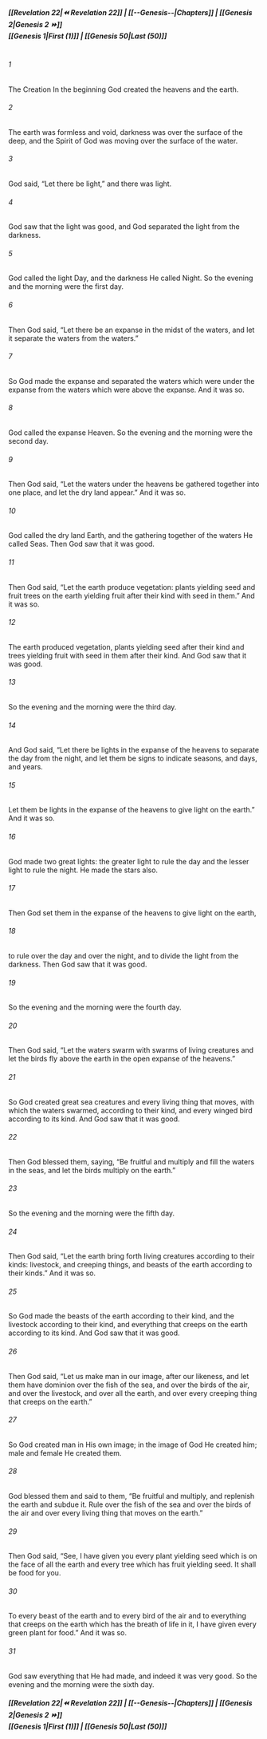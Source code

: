 
##### **[[Revelation 22|⏪ Revelation 22]] | [[--Genesis--|Chapters]] | [[Genesis 2|Genesis 2 ⏩]]**<br>**[[Genesis 1|First (1)]] | [[Genesis 50|Last (50)]]**<br><br>
###### 1
The Creation In the beginning God created the heavens and the earth.
###### 2
The earth was formless and void, darkness was over the surface of the deep, and the Spirit of God was moving over the surface of the water.
###### 3
God said, “Let there be light,” and there was light.
###### 4
God saw that the light was good, and God separated the light from the darkness.
###### 5
God called the light Day, and the darkness He called Night. So the evening and the morning were the first day.
###### 6
Then God said, “Let there be an expanse in the midst of the waters, and let it separate the waters from the waters.”
###### 7
So God made the expanse and separated the waters which were under the expanse from the waters which were above the expanse. And it was so.
###### 8
God called the expanse Heaven. So the evening and the morning were the second day.
###### 9
Then God said, “Let the waters under the heavens be gathered together into one place, and let the dry land appear.” And it was so.
###### 10
God called the dry land Earth, and the gathering together of the waters He called Seas. Then God saw that it was good.
###### 11
Then God said, “Let the earth produce vegetation: plants yielding seed and fruit trees on the earth yielding fruit after their kind with seed in them.” And it was so.
###### 12
The earth produced vegetation, plants yielding seed after their kind and trees yielding fruit with seed in them after their kind. And God saw that it was good.
###### 13
So the evening and the morning were the third day.
###### 14
And God said, “Let there be lights in the expanse of the heavens to separate the day from the night, and let them be signs to indicate seasons, and days, and years.
###### 15
Let them be lights in the expanse of the heavens to give light on the earth.” And it was so.
###### 16
God made two great lights: the greater light to rule the day and the lesser light to rule the night. He made the stars also.
###### 17
Then God set them in the expanse of the heavens to give light on the earth,
###### 18
to rule over the day and over the night, and to divide the light from the darkness. Then God saw that it was good.
###### 19
So the evening and the morning were the fourth day.
###### 20
Then God said, “Let the waters swarm with swarms of living creatures and let the birds fly above the earth in the open expanse of the heavens.”
###### 21
So God created great sea creatures and every living thing that moves, with which the waters swarmed, according to their kind, and every winged bird according to its kind. And God saw that it was good.
###### 22
Then God blessed them, saying, “Be fruitful and multiply and fill the waters in the seas, and let the birds multiply on the earth.”
###### 23
So the evening and the morning were the fifth day.
###### 24
Then God said, “Let the earth bring forth living creatures according to their kinds: livestock, and creeping things, and beasts of the earth according to their kinds.” And it was so.
###### 25
So God made the beasts of the earth according to their kind, and the livestock according to their kind, and everything that creeps on the earth according to its kind. And God saw that it was good.
###### 26
Then God said, “Let us make man in our image, after our likeness, and let them have dominion over the fish of the sea, and over the birds of the air, and over the livestock, and over all the earth, and over every creeping thing that creeps on the earth.”
###### 27
So God created man in His own image; in the image of God He created him; male and female He created them.
###### 28
God blessed them and said to them, “Be fruitful and multiply, and replenish the earth and subdue it. Rule over the fish of the sea and over the birds of the air and over every living thing that moves on the earth.”
###### 29
Then God said, “See, I have given you every plant yielding seed which is on the face of all the earth and every tree which has fruit yielding seed. It shall be food for you.
###### 30
To every beast of the earth and to every bird of the air and to everything that creeps on the earth which has the breath of life in it, I have given every green plant for food.” And it was so.
###### 31
God saw everything that He had made, and indeed it was very good. So the evening and the morning were the sixth day.

##### **[[Revelation 22|⏪ Revelation 22]] | [[--Genesis--|Chapters]] | [[Genesis 2|Genesis 2 ⏩]]**<br>**[[Genesis 1|First (1)]] | [[Genesis 50|Last (50)]]**
